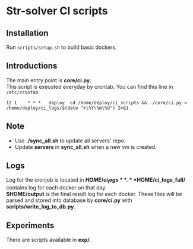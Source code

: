 # Str-solver CI scripts

## Installation
Run `scripts/setup.sh` to build basic dockers.

## Introductions
The main entry point is **core/ci.py**.   
This script is executed everyday by crontab.
You can find this line in `/etc/crontab`
```
12 1    * * *   deploy  cd /home/deploy/ci_scripts && ./core/ci.py > /home/deploy/ci_logs/$(date "+\%Y\%m\%d") 2>&1
```

## Note
- Use **./sync_all.sh <username> <password>** to update all servers' repo.
- Update **servers** in **sync_all.sh** when a new vm is created.

## Logs
Log for the cronjob is located in **$HOME/ci_logs**.   
**$HOME/ci_logs_full/** contains log for each docker on that day.   
**$HOME/output** is the final result log for each docker.
These files will be parsed and stored into database by **core/ci.py** 
with **scripts/write_log_to_db.py**.

## Experiments
There are scripts available in **exp/**.
